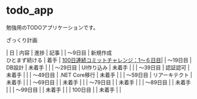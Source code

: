 # todo_app

勉強用のTODOアプリケーションです。

ざっくり計画

| 日 | 内容 | 進捗 | 記事 |
| ～9日目 | 新規作成<br>ひとまず続ける | 着手 | [100日連続コミットチャレンジ：1～６日目](https://eiyp-8r.hateblo.jp/entry/2025/10/26/171222)|
| ～19日目 | DB設計 | 未着手 | |
| ～29日目 | UI作り込み | 未着手 | |
| ～39日目 | 認証認可 | 未着手 | |
| ～49日目 | .NET Core移行 | 未着手 | |
| ～59日目 | リアーキテクト | 未着手 | |
| ～69日目 | | 未着手 | |
| ～79日目 | | 未着手 | |
| ～89日目 | | 未着手 | |
| ～99日目 | | 未着手 | |
| 100日目 | | 未着手 | |
